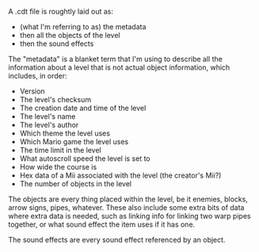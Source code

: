 A .cdt file is roughtly laid out as:
* (what I'm referring to as) the metadata
* then all the objects of the level
* then the sound effects

The "metadata" is a blanket term that I'm using to describe all the information about a level that is not actual object information, which includes, in order:
* Version
* The level's checksum
* The creation date and time of the level
* The level's name
* The level's author
* Which theme the level uses
* Which Mario game the level uses
* The time limit in the level
* What autoscroll speed the level is set to
* How wide the course is
* Hex data of a Mii associated with the level (the creator's Mii?)
* The number of objects in the level

The objects are every thing placed within the level, be it enemies, blocks, arrow signs, pipes, whatever. These also include some extra bits of data where extra data is needed, such as linking info for linking two warp pipes together, or what sound effect the item uses if it has one. 

The sound effects are every sound effect referenced by an object.
